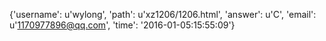 {'username': u'wylong', 'path': u'xz1206/1206.html', 'answer': u'C', 'email': u'1170977896@qq.com', 'time': '2016-01-05:15:55:09'}